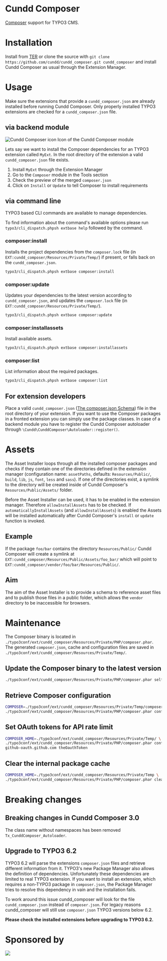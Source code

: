Cundd Composer
==============

[Composer](http://getcomposer.org/) support for TYPO3 CMS.


Installation
============

Install from [TER](https://typo3.org/extensions/repository/view/cundd_composer) or clone the source with `git clone https://github.com/cundd/cundd_composer.git cundd_composer` and install Cundd Composer as usual through the Extension Manager.


Usage
=====

Make sure the extensions that provide a `cundd_composer.json` are already installed before running Cundd Composer. Only properly installed TYPO3 extensions are checked for a `cundd_composer.json` file.


via backend module
------------------

![Cundd Composer icon](https://raw.github.com/cundd/CunddComposer/master/ext_icon.gif "Cundd Composer icon") Icon of the Cundd Composer module

Lets say we want to install the Composer dependencies for an TYPO3 extension called `MyExt`. In the root directory of the extension a valid `cundd_composer.json` file exists.

1. Install `MyExt` through the Extension Manager
2. Go to the `Composer` module in the Tools section
3. Check the preview of the merged `composer.json`
4. Click on `Install` or `Update` to tell Composer to install requirements


via command line
----------------

TYPO3 based CLI commands are available to manage dependencies.

To find information about the command's available options please run `typo3/cli_dispatch.phpsh extbase help` followed by the command.


### composer:install

Installs the project dependencies from the `composer.lock` file (in `EXT:cundd_composer/Resources/Private/Temp/`) if present, or falls back on the `cundd_composer.json`.

```bash
typo3/cli_dispatch.phpsh extbase composer:install
```


### composer:update

Updates your dependencies to the latest version according to `cundd_composer.json`, and updates the `composer.lock` file (in `EXT:cundd_composer/Resources/Private/Temp/`).

```bash
typo3/cli_dispatch.phpsh extbase composer:update
```


### composer:installassets

Install available assets.

```bash
typo3/cli_dispatch.phpsh extbase composer:installassets
```


### composer:list

List information about the required packages.

```bash
typo3/cli_dispatch.phpsh extbase composer:list
```


For extension developers
------------------------

Place a valid `cundd_composer.json` ([The composer.json Schema](https://getcomposer.org/doc/04-schema.md)) file in the root directory of your extension. If you want to use the Composer packages in a fronted extension you can simply use the package classes. In case of a backend module you have to register the Cundd Composer autoloader through `\Cundd\CunddComposer\Autoloader::register()`.


Assets
======

The Asset Installer loops through all the installed composer packages and checks if they contain one of the directories defined in the extension manager (configuration name: `assetPaths`, defaults: `Resources/Public/`, `build`, `lib`, `js`, `font`, `less` and `sass`). If one of the directories exist, a symlink to the directory will be created inside of Cundd Composer's `Resources/Public/Assets/` folder.

Before the Asset Installer can be used, it has to be enabled in the extension manager. Therefore `allowInstallAssets` has to be checked. If `automaticallyInstallAssets` (and `allowInstallAssets`) is enabled the Assets will be installed automatically after Cundd Composer's `install` or `update` function is invoked.


Example
-------

If the package `foo/bar` contains the directory `Resources/Public/` Cundd Composer will create a symlink at `EXT:cundd_composer/Resources/Public/Assets/foo_bar/` which will point to `EXT:cundd_composer/vendor/foo/bar/Resources/Public/`.


Aim
---

The aim of the Asset Installer is to provide a schema to reference asset files and to publish those files in a public folder, which allows the `vendor` directory to be inaccessible for browsers.


Maintenance
===========

The Composer binary is located in `./typo3conf/ext/cundd_composer/Resources/Private/PHP/composer.phar`.
The generated `composer.json`, cache and configuration files are saved in `./typo3conf/ext/cundd_composer/Resources/Private/Temp/`.


Update the Composer binary to the latest version
------------------------------------------------

```bash
./typo3conf/ext/cundd_composer/Resources/Private/PHP/composer.phar selfupdate
```


Retrieve Composer configuration
-------------------------------

```bash
COMPOSER=./typo3conf/ext/cundd_composer/Resources/Private/Temp/composer.json \
./typo3conf/ext/cundd_composer/Resources/Private/PHP/composer.phar config -l
```


Set OAuth tokens for API rate limit
-----------------------------------

```bash
COMPOSER_HOME=./typo3conf/ext/cundd_composer/Resources/Private/Temp/ \
./typo3conf/ext/cundd_composer/Resources/Private/PHP/composer.phar config -g \
github-oauth.github.com theOauthToken
```


Clear the internal package cache
--------------------------------

```bash
COMPOSER_HOME=./typo3conf/ext/cundd_composer/Resources/Private/Temp \
./typo3conf/ext/cundd_composer/Resources/Private/PHP/composer.phar clearcache
```


Breaking changes
================

Breaking changes in Cundd Composer 3.0
--------------------------------------

The class name without namespaces has been removed `Tx_CunddComposer_Autoloader`.


Upgrade to TYPO3 6.2
--------------------

TYPO3 6.2 will parse the extensions `composer.json` files and retrieve different information from it. TYPO3's new Package Manager also allows the definition of dependencies. Unfortunately these dependencies are limited to real TYPO3 extension. If you want to install an extension, which requires a non-TYPO3 package in `composer.json`, the Package Manager tries to resolve this dependency in vain and the installation fails.

To work around this issue cundd_composer will look for the file `cundd_composer.json` instead of `composer.json`. For legacy reasons cundd_composer will still use `composer.json` TYPO3 versions below 6.2.

**Please check the installed extensions before upgrading to TYPO3 6.2.**


Sponsored by
============

[![](https://www.iresults.li/typo3conf/ext/client/Resources/Public/Images/logo.svg)](http://www.iresults.li)
